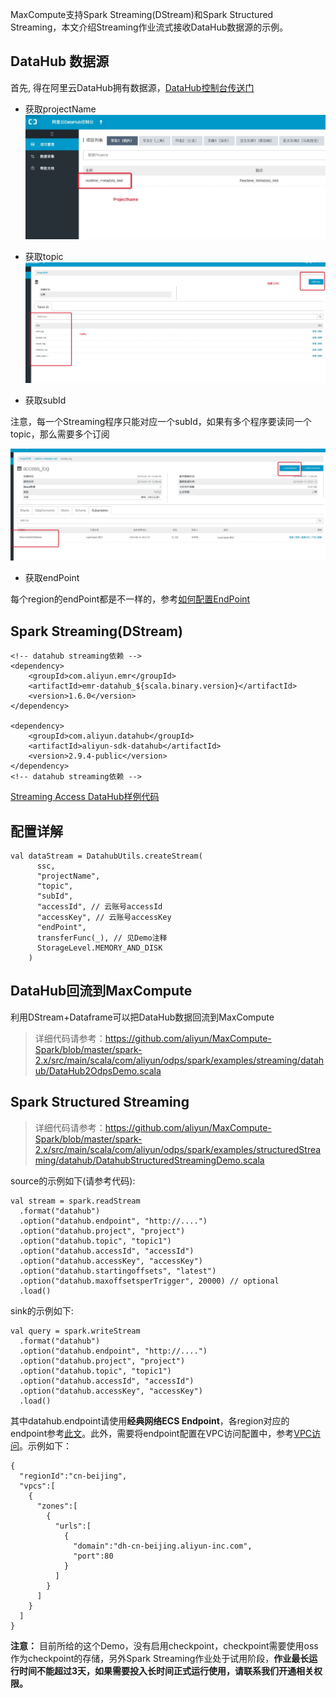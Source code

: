 MaxCompute支持Spark Streaming(DStream)和Spark Structured Streaming，本文介绍Streaming作业流式接收DataHub数据源的示例。

## DataHub 数据源

首先, 得在阿里云DataHub拥有数据源，[DataHub控制台传送门](https://datahub.console.aliyun.com/datahub)

* 获取projectName
![image1](resources/datahub-1.jpg)

* 获取topic
![image2](resources/datahub-2.jpg)

* 获取subId

注意，每一个Streaming程序只能对应一个subId，如果有多个程序要读同一个topic，那么需要多个订阅

![image3](resources/datahub-3.jpg)

* 获取endPoint

每个region的endPoint都是不一样的，参考[如何配置EndPoint](https://help.aliyun.com/document_detail/47442.html?spm=5176.11065259.1996646101.searchclickresult.4a6e46e8r26UYT)

## Spark Streaming(DStream)

```
<!-- datahub streaming依赖 -->
<dependency>
    <groupId>com.aliyun.emr</groupId>
    <artifactId>emr-datahub_${scala.binary.version}</artifactId>
    <version>1.6.0</version>
</dependency>

<dependency>
    <groupId>com.aliyun.datahub</groupId>
    <artifactId>aliyun-sdk-datahub</artifactId>
    <version>2.9.4-public</version>
</dependency>
<!-- datahub streaming依赖 -->
```

[Streaming Access DataHub样例代码](https://github.com/aliyun/MaxCompute-Spark/blob/master/spark-2.x/src/main/scala/com/aliyun/odps/spark/examples/streaming/datahub/DataHubStreamingDemo.scala)

## 配置详解

```
val dataStream = DatahubUtils.createStream(
      ssc,
      "projectName",
      "topic",
      "subId",
      "accessId", // 云账号accessId
      "accessKey", // 云账号accessKey
      "endPoint",
      transferFunc(_), // 见Demo注释
      StorageLevel.MEMORY_AND_DISK
    )
```

## DataHub回流到MaxCompute
利用DStream+Dataframe可以把DataHub数据回流到MaxCompute

> 详细代码请参考：https://github.com/aliyun/MaxCompute-Spark/blob/master/spark-2.x/src/main/scala/com/aliyun/odps/spark/examples/streaming/datahub/DataHub2OdpsDemo.scala


## Spark Structured Streaming
> 详细代码请参考：https://github.com/aliyun/MaxCompute-Spark/blob/master/spark-2.x/src/main/scala/com/aliyun/odps/spark/examples/structuredStreaming/datahub/DatahubStructuredStreamingDemo.scala

source的示例如下(请参考代码):
```
val stream = spark.readStream
  .format("datahub")
  .option("datahub.endpoint", "http://....")
  .option("datahub.project", "project")
  .option("datahub.topic", "topic1")
  .option("datahub.accessId", "accessId")
  .option("datahub.accessKey", "accessKey")
  .option("datahub.startingoffsets", "latest")
  .option("datahub.maxoffsetsperTrigger", 20000) // optional
  .load()
```

sink的示例如下:
```
val query = spark.writeStream
  .format("datahub")
  .option("datahub.endpoint", "http://....")
  .option("datahub.project", "project")
  .option("datahub.topic", "topic1")
  .option("datahub.accessId", "accessId")
  .option("datahub.accessKey", "accessKey")
  .load()
```

其中datahub.endpoint请使用**经典网络ECS Endpoint**，各region对应的endpoint参考[此文](https://help.aliyun.com/document_detail/47442.html#h2-datahub-1)。此外，需要将endpoint配置在VPC访问配置中，参考[VPC访问](https://github.com/aliyun/MaxCompute-Spark/wiki/09.-VPC-Access%E6%96%87%E6%A1%A3%E8%AF%B4%E6%98%8E)。示例如下：
```
{
  "regionId":"cn-beijing",
  "vpcs":[
    {
      "zones":[
        {
          "urls":[
            {
              "domain":"dh-cn-beijing.aliyun-inc.com",
              "port":80
            }
          ]
        }
      ]
    }
  ]
}
```

**注意：** 目前所给的这个Demo，没有启用checkpoint，checkpoint需要使用oss作为checkpoint的存储，另外Spark Streaming作业处于试用阶段，**作业最长运行时间不能超过3天，如果需要投入长时间正式运行使用，请联系我们开通相关权限。**
